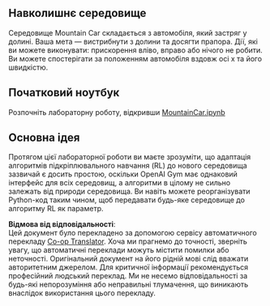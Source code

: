 <!--
CO_OP_TRANSLATOR_METADATA:
{
  "original_hash": "7bd8dc72040e98e35e7225e34058cd4e",
  "translation_date": "2025-08-25T23:36:14+00:00",
  "source_file": "lessons/6-Other/22-DeepRL/lab/README.md",
  "language_code": "uk"
}
-->
## Навколишнє середовище

Середовище Mountain Car складається з автомобіля, який застряг у долині. Ваша мета — вистрибнути з долини та досягти прапора. Дії, які ви можете виконувати: прискорення вліво, вправо або нічого не робити. Ви можете спостерігати за положенням автомобіля вздовж осі x та його швидкістю.

## Початковий ноутбук

Розпочніть лабораторну роботу, відкривши [MountainCar.ipynb](../../../../../../lessons/6-Other/22-DeepRL/lab/MountainCar.ipynb)

## Основна ідея

Протягом цієї лабораторної роботи ви маєте зрозуміти, що адаптація алгоритмів підкріплювального навчання (RL) до нового середовища зазвичай є досить простою, оскільки OpenAI Gym має однаковий інтерфейс для всіх середовищ, а алгоритми в цілому не сильно залежать від природи середовища. Ви навіть можете реорганізувати Python-код таким чином, щоб передавати будь-яке середовище до алгоритму RL як параметр.

**Відмова від відповідальності**:  
Цей документ було перекладено за допомогою сервісу автоматичного перекладу [Co-op Translator](https://github.com/Azure/co-op-translator). Хоча ми прагнемо до точності, зверніть увагу, що автоматичні переклади можуть містити помилки або неточності. Оригінальний документ на його рідній мові слід вважати авторитетним джерелом. Для критичної інформації рекомендується професійний людський переклад. Ми не несемо відповідальності за будь-які непорозуміння або неправильні тлумачення, що виникають внаслідок використання цього перекладу.